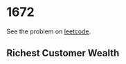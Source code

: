 # 1672

See the problem on [leetcode](https://leetcode.com/problems/richest-customer-wealth/).

## Richest Customer Wealth
